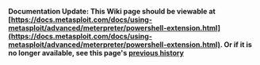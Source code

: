 <!-- Maintainers:  Please do not modify this file directly, create a pull request instead -->

**Documentation Update: This Wiki page should be viewable at [https://docs.metasploit.com/docs/using-metasploit/advanced/meterpreter/powershell-extension.html](https://docs.metasploit.com/docs/using-metasploit/advanced/meterpreter/powershell-extension.html). Or if it is no longer available, see this page's [previous history](./_history)**

